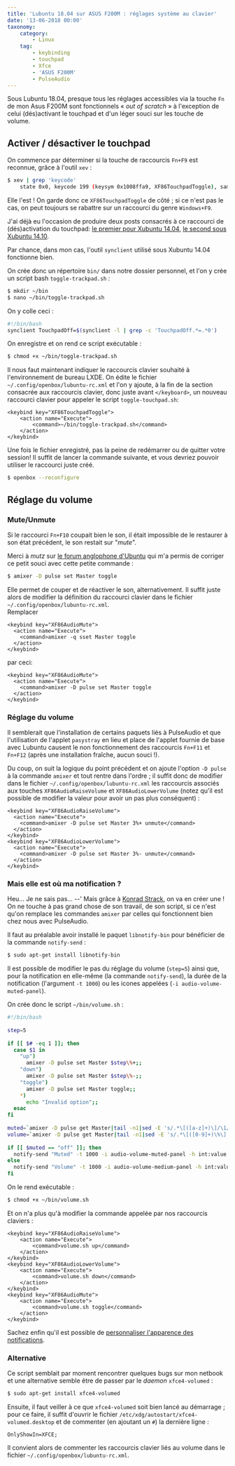 ```yaml
---
title: 'Lubuntu 18.04 sur ASUS F200M : réglages système au clavier'
date: '13-06-2018 00:00'
taxonomy:
    category:
        - Linux
    tag:
        - keybinding
        - touchpad
        - Xfce
        - 'ASUS F200M'
        - PulseAudio
---
```


Sous Lubuntu 18.04, presque tous les réglages accessibles via la touche `Fn` de mon Asus F200M sont fonctionnels «&nbsp;_out of scratch_&nbsp;» à l'exception de celui (dés)activant le touchpad et d'un léger souci sur les touche de volume.

## Activer / désactiver le touchpad

On commence par déterminer si la touche de raccourcis `Fn+F9` est reconnue, grâce à l'outil `xev`&nbsp;:

```bash
$ xev | grep 'keycode'
    state 0x0, keycode 199 (keysym 0x1008ffa9, XF86TouchpadToggle), same_screen YES,
```

Elle l'est&nbsp;! On garde donc ce `XF86TouchpadToggle` de côté&nbsp;; si ce n'est pas le cas, on peut toujours se rabattre sur un raccourci du genre `Windows+F9`.

J'ai déjà eu l'occasion de produire deux posts consacrés à ce raccourci de (dés)activation du touchpad: [le premier pour Xubuntu 14.04](/blog/netbook-keybindings), [le second sous Xubuntu 14.10](/blog/netbook-touchpad-keybinding).

Par chance, dans mon cas, l'outil `synclient` utilisé sous Xubuntu 14.04 fonctionne bien.

On crée donc un répertoire `bin/` dans notre dossier personnel, et l'on y crée un script bash `toggle-trackpad.sh`&nbsp;:

```bash
$ mkdir ~/bin
$ nano ~/bin/toggle-trackpad.sh
```

On y colle ceci&nbsp;:

```bash
#!/bin/bash
synclient TouchpadOff=$(synclient -l | grep -c 'TouchpadOff.*=.*0')
```

On enregistre et on rend ce script exécutable&nbsp;:
```bash
$ chmod +x ~/bin/toggle-trackpad.sh
```

Il nous faut maintenant indiquer le raccourcis clavier souhaité à l'environnement de bureau LXDE. On édite le fichier `~/.config/openbox/lubuntu-rc.xml` et l'on y ajoute, à la fin de la section consacrée aux raccourcis clavier, donc juste avant `</keyboard>`, un nouveau raccourci clavier pour appeler le script `toggle-touchpad.sh`:

```markup
<keybind key="XF86TouchpadToggle">
    <action name="Execute">
        <command>~/bin/toggle-trackpad.sh</command>
    </action>
</keybind>
```

Une fois le fichier enregistré, pas la peine de redémarrer ou de quitter votre session! Il suffit de lancer la commande suivante, et vous devriez pouvoir utiliser le raccourci juste créé.

```bash
$ openbox --reconfigure
```

## Réglage du volume

### Mute/Unmute

Si le raccourci `Fn+F10` coupait bien le son, il était impossible de le restaurer à son état précédent, le son restait sur "_mute_".

Merci à _mutz_ sur [le forum anglophone d'Ubuntu](https://ubuntuforums.org/showthread.php?t=1796713&s=d2aa16450829a37b72aad43fa8b355cb&p=12655641#post12655641 "ubuntuforums.org") qui m'a permis de corriger ce petit souci avec cette petite commande&nbsp;:

```bash
$ amixer -D pulse set Master toggle
```

Elle permet de couper et de réactiver le son, alternativement. Il suffit juste alors de modifier la définition du raccourci clavier dans le fichier `~/.config/openbox/lubuntu-rc.xml`.     
Remplacer 
```markup
<keybind key="XF86AudioMute">
  <action name="Execute">
    <command>amixer -q sset Master toggle
  </action>
</keybind>
```

par ceci:
```markup
<keybind key="XF86AudioMute">
  <action name="Execute">
    <command>amixer -D pulse set Master toggle
  </action>
</keybind>
```

### Réglage du volume

Il semblerait que l'installation de certains paquets liés à PulseAudio et que l'utilisation de l'applet `pasystray` en lieu et place de l'applet fournie de base avec Lubuntu causent le non fonctionnement des raccourcis `Fn+F11` et `Fn+F12` (après une installation fraîche, aucun souci&nbsp;!).

Du coup, on suit la logique du point précédent et on ajoute l'option `-D pulse` à la commande `amixer` et tout rentre dans l'ordre&nbsp;; il suffit donc de modifier dans le fichier `~/.config/openbox/lubuntu-rc.xml` les raccourcis associés aux touches `XF86AudioRaiseVolume` et `XF86AudioLowerVolume` (notez qu'il est possible de modifier la valeur pour avoir un pas plus conséquent)&nbsp;:

```markup
<keybind key="XF86AudioRaiseVolume">
  <action name="Execute">
    <command>amixer -D pulse set Master 3%+ unmute</command>
  </action>
</keybind>
<keybind key="XF86AudioLowerVolume">
  <action name="Execute">
    <command>amixer -D pulse set Master 3%- unmute</command>
  </action>
</keybind>
```

### Mais elle est où ma notification&nbsp;?

Heu... Je ne sais pas... --' Mais grâce à [Konrad Strack](https://konradstrack.ninja/blog/volume-change-notifications-in-openbox/), on va en créer une&nbsp;! On ne touche à pas grand chose de son travail, de son script, si ce n'est qu'on remplace les commandes `amixer` par celles qui fonctionnent bien chez nous avec PulseAudio.

Il faut au préalable avoir installé le paquet `libnotify-bin` pour bénéficier de la commande `notify-send`&nbsp;:

```bash
$ sudo apt-get install libnotify-bin
```

Il est possible de modifier le pas du réglage du volume (`step=5`) ainsi que, pour la notification en elle-même (la commande `notify-send`), la durée de la notification (l'argument `-t 1000`) ou les icones appelées (`-i audio-volume-muted-panel`).

On crée donc le script `~/bin/volume.sh`&nbsp;:
```bash
#!/bin/bash
 
step=5
 
if [[ $# -eq 1 ]]; then
  case $1 in
    "up")
      amixer -D pulse set Master $step\%+;;
    "down")
      amixer -D pulse set Master $step\%-;;
    "toggle")
      amixer -D pulse set Master toggle;;
    *)
      echo "Invalid option";;
  esac
fi
 
muted=`amixer -D pulse get Master|tail -n1|sed -E 's/.*\[([a-z]+)\]/\1/'`
volume=`amixer -D pulse get Master|tail -n1|sed -E 's/.*\[([0-9]+)\%\].*/\1/'`
 
if [[ $muted == "off" ]]; then
  notify-send "Muted" -t 1000 -i audio-volume-muted-panel -h int:value:$volume
else
  notify-send "Volume" -t 1000 -i audio-volume-medium-panel -h int:value:$volume
fi
```

On le rend exécutable&nbsp;:
```bash
$ chmod +x ~/bin/volume.sh 
```

Et on n'a plus qu'à modifier la commande appelée par nos raccourcis claviers&nbsp;:
```markup
<keybind key="XF86AudioRaiseVolume">
    <action name="Execute">
        <command>volume.sh up</command>
    </action>
</keybind>
<keybind key="XF86AudioLowerVolume">
    <action name="Execute">
        <command>volume.sh down</command>
    </action>
</keybind>
<keybind key="XF86AudioMute">
    <action name="Execute">
        <command>volume.sh toggle</command>
    </action>
</keybind>
```

Sachez enfin qu'il est possible de [personnaliser l'apparence des notifications](/blog/personnaliser-les-notifications-sous-lubuntu-18-04).

### Alternative

Ce script semblait par moment rencontrer quelques bugs sur mon netbook et une alternative semble être de passer par le _daemon_  `xfce4-volumed`&nbsp;:

```bash
$ sudo apt-get install xfce4-volumed
```

Ensuite, il faut veiller à ce que `xfce4-volumed` soit bien lancé au démarrage&nbsp;; pour ce faire, il suffit d'ouvrir le fichier `/etc/xdg/autostart/xfce4-volumed.desktop` et de commenter (en ajoutant un `#`) la dernière ligne&nbsp;:

```plain
OnlyShowIn=XFCE;
```

Il convient alors de commenter les raccourcis clavier liés au volume dans le fichier `~/.config/openbox/lubuntu-rc.xml`.